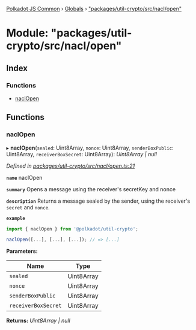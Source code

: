 [Polkadot JS Common](../README.md) › [Globals](../globals.md) › ["packages/util-crypto/src/nacl/open"](_packages_util_crypto_src_nacl_open_.md)

# Module: "packages/util-crypto/src/nacl/open"

## Index

### Functions

* [naclOpen](_packages_util_crypto_src_nacl_open_.md#naclopen)

## Functions

###  naclOpen

▸ **naclOpen**(`sealed`: Uint8Array, `nonce`: Uint8Array, `senderBoxPublic`: Uint8Array, `receiverBoxSecret`: Uint8Array): *Uint8Array | null*

*Defined in [packages/util-crypto/src/nacl/open.ts:21](https://github.com/polkadot-js/common/blob/2f7d5cd4/packages/util-crypto/src/nacl/open.ts#L21)*

**`name`** naclOpen

**`summary`** Opens a message using the receiver's secretKey and nonce

**`description`** 
Returns a message sealed by the sender, using the receiver's `secret` and `nonce`.

**`example`** 
<BR>

```javascript
import { naclOpen } from '@polkadot/util-crypto';

naclOpen([...], [...], [...]); // => [...]
```

**Parameters:**

Name | Type |
------ | ------ |
`sealed` | Uint8Array |
`nonce` | Uint8Array |
`senderBoxPublic` | Uint8Array |
`receiverBoxSecret` | Uint8Array |

**Returns:** *Uint8Array | null*
